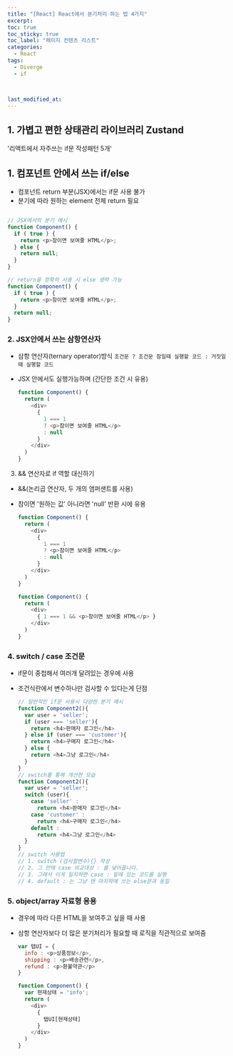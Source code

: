 ```yaml
---
title: "[React] React에서 분기처리 하는 법 4가지"
excerpt:
toc: true
toc_sticky: true
toc_label: "페이지 컨텐츠 리스트"
categories:
  - React
tags:
  - Diverge
  - if



last_modified_at:
---
```


## **1. 가볍고 편한 상태관리 라이브러리 Zustand**



'리액트에서 자주쓰는 if문 작성패턴 5개'

## 1. 컴포넌트 안에서 쓰는 if/else

- 컴포넌트 return 부분(JSX)에서는 if문 사용 불가
- 분기에 따라 원하는 element 전체 return 필요
 
```javascript

// JSX에서의 분기 예시
function Component() {
  if ( true ) {
    return <p>참이면 보여줄 HTML</p>;
  } else {
    return null;
  }
} 

// return을 정확히 사용 시 else 생략 가능
function Component() {
  if ( true ) {
    return <p>참이면 보여줄 HTML</p>;
  } 
  return null;
} 
```

### 2. JSX안에서 쓰는 삼항연산자 

- 삼항 연산자(ternary operator)방식
  `조건문 ? 조건문 참일때 실행할 코드 : 거짓일 때 실행할 코드`
- JSX 안에서도 실행가능하며 (간단한 조건 시 유용)

  ```JavaScript
  function Component() {
    return (
      <div>
        {
          1 === 1
          ? <p>참이면 보여줄 HTML</p>
          : null
        }
      </div>
    )
  } 
  ```
 

3. && 연산자로 if 역할 대신하기

- &&(논리곱 연산자, 두 개의 앰퍼샌트를 사용)
- 참이면 '원하는 값' 아니라면 'null' 반환 시에 유용
 
  ```JavaScript
  function Component() {
    return (
      <div>
        {
          1 === 1
          ? <p>참이면 보여줄 HTML</p>
          : null
        }
      </div>
    )
  } 

  function Component() {
    return (
      <div>
        { 1 === 1 && <p>참이면 보여줄 HTML</p> }
      </div>
    )
  }
  ```

### 4. switch / case 조건문

- if문이 중첩해서 여러개 달려있는 경우에 사용
- 조건식란에서 변수하나만 검사할 수 있다는게 단점
 
  ```JavaScript
  // 일반적인 if문 사용시 다양한 분기 예시
  function Component2(){
    var user = 'seller';
    if (user === 'seller'){
      return <h4>판매자 로그인</h4>
    } else if (user === 'customer'){
      return <h4>구매자 로그인</h4>
    } else {
      return <h4>그냥 로그인</h4>
    }
  }
  // switch를 통해 개선한 모습
  function Component2(){
    var user = 'seller';
    switch (user){
      case 'seller' :
        return <h4>판매자 로그인</h4>
      case 'customer' :
        return <h4>구매자 로그인</h4>
      default : 
        return <h4>그냥 로그인</h4>
    }
  }
  // switch 사용법
  // 1. switch (검사할변수){} 작성
  // 2. 그 안에 case 비교대상 : 를 넣어줍니다.
  // 3. 그래서 이게 일치하면 case : 밑에 있는 코드를 실행
  // 4. default : 는 그냥 맨 마지막에 쓰는 else문과 동일
  ```

### 5. object/array 자료형 응용 

- 경우에 따라 다른 HTML을 보여주고 싶을 때 사용
- 삼항 연산자보다 더 많은 분기처리가 필요할 때 로직을 직관적으로 보여줌

  ```JavaScript
  var 탭UI = { 
    info : <p>상품정보</p>,
    shipping : <p>배송관련</p>,
    refund : <p>환불약관</p>
  }

  function Component() {
    var 현재상태 = 'info';
    return (
      <div>
        {
          탭UI[현재상태]
        }
      </div>
    )
  } 
  ```